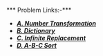 *** Problem Links:-***

- [***A. Number Transformation***](https://codeforces.com/contest/1674/problem/A)
- [***B. Dictionary***](https://codeforces.com/contest/1674/problem/B)
- [***C. Infinite Replacement***](https://codeforces.com/contest/1674/problem/C)
- [***D. A-B-C Sort***](https://codeforces.com/contest/1674/problem/D)